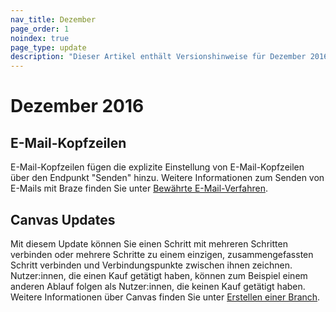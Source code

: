 ```yaml
---
nav_title: Dezember
page_order: 1
noindex: true
page_type: update
description: "Dieser Artikel enthält Versionshinweise für Dezember 2016."
---
```


# Dezember 2016

## E-Mail-Kopfzeilen

E-Mail-Kopfzeilen fügen die explizite Einstellung von E-Mail-Kopfzeilen über den Endpunkt "Senden" hinzu. Weitere Informationen zum Senden von E-Mails mit Braze finden Sie unter [Bewährte E-Mail-Verfahren]({{site.baseurl}}/user_guide/message_building_by_channel/email/best_practices/).

## Canvas Updates

Mit diesem Update können Sie einen Schritt mit mehreren Schritten verbinden oder mehrere Schritte zu einem einzigen, zusammengefassten Schritt verbinden und Verbindungspunkte zwischen ihnen zeichnen. Nutzer:innen, die einen Kauf getätigt haben, können zum Beispiel einem anderen Ablauf folgen als Nutzer:innen, die keinen Kauf getätigt haben. Weitere Informationen über Canvas finden Sie unter [Erstellen einer Branch]({{site.baseurl}}/user_guide/engagement_tools/canvas/create_a_canvas/branching/#branching).

